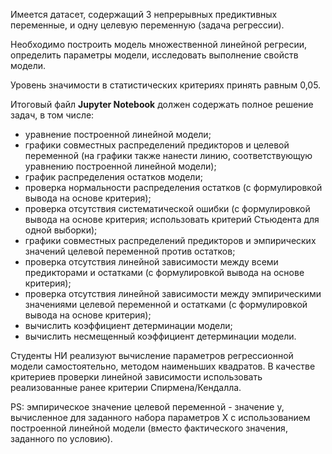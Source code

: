 Имеется датасет, содержащий 3 непрерывных предиктивных переменные, и одну целевую переменную (задача 
регрессии).

Необходимо построить модель множественной линейной регресии, определить параметры модели, исследовать выполнение 
свойств модели. 

Уровень значимости в статистических критериях принять равным 0,05.
    
Итоговый файл **Jupyter Notebook** должен содержать полное решение задач, в том числе: 

* уравнение построенной линейной модели;
* графики совместных распределений предикторов и целевой переменной (на графики также нанести линию, соответствующую уравнению построенной линейной модели);
* график распределения остатков модели;
* проверка нормальности распределения остатков (с формулировкой вывода на основе критерия);
* проверка отсутствия систематической ошибки (с формулировкой вывода на основе критерия; использовать критерий Стьюдента для одной выборки);
* графики совместных распределений предикторов и эмпирических значений целевой переменной против остатков;
* проверка отсутствия линейной зависимости между всеми предикторами и остатками (с формулировкой вывода на основе критерия);
* проверка отсутствия линейной зависимости между эмпирическими значениями целевой переменной и остатками (с формулировкой вывода на основе критерия);
* вычислить коэффициент детерминации модели;
* вычислить несмещенный коэффициент детерминации модели.

Студенты НИ реализуют вычисление параметров регрессионной модели самостоятельно, методом наименьших квадратов. В качестве критериев проверки линейной зависимости использовать реализованные ранее критерии Спирмена/Кендалла.

PS: эмпирическое значение целевой переменной - значение y, вычисленное для заданного набора параметров X с использованием построенной линейной модели (вместо фактического значения, заданного по условию).
